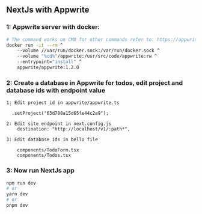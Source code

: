 ## NextJs with Appwrite

### 1: Appwrite server with docker:

```bash
# The command works on CMD for other commands refer to: https://appwrite.io/docs/installation 
docker run -it --rm ^
    --volume //var/run/docker.sock:/var/run/docker.sock ^
    --volume "%cd%"/appwrite:/usr/src/code/appwrite:rw ^
    --entrypoint="install" ^
    appwrite/appwrite:1.2.0
```

### 2: Create a database in Appwrite for todos, edit project and database ids with endpoint value
```
1: Edit project id in appwrite/appwrite.ts

  .setProject("63d788a15d65fe44c2a9");
  
2: Edit site endpoint in next.config.js
    destination: "http://localhost/v1/:path*",

3: Edit database ids in bello file

    components/TodoForm.tsx
    components/Todos.tsx
```

### 3: Now run NextJs app
```bash
npm run dev
# or
yarn dev
# or
pnpm dev
```